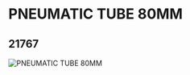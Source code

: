 # PNEUMATIC TUBE 80MM
## 21767
![PNEUMATIC TUBE 80MM](https://lc-www-live-s.legocdn.com/media/bricks/5/2/6118949.jpg)